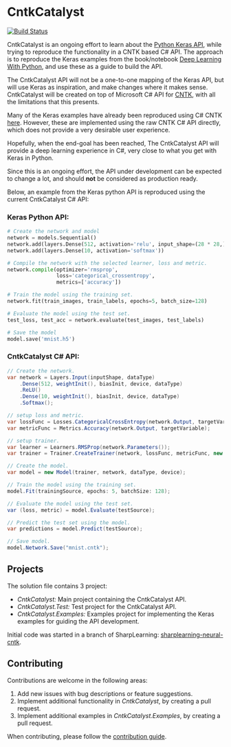 
CntkCatalyst
=================
[![Build Status](https://machinelearning.visualstudio.com/cntkcatalyst-build/_apis/build/status/mdabros.CntkCatalyst?branchName=master)](https://machinelearning.visualstudio.com/cntkcatalyst-build/_build/latest?definitionId=29&branchName=master)

CntkCatalyst is an ongoing effort to learn about the [Python Keras API](https://github.com/keras-team/keras),
while trying to reproduce the functionality in a CNTK based C# API.
The approach is to reproduce the Keras examples from the book/notebook [Deep Learning With Python](https://github.com/fchollet/deep-learning-with-python-notebooks),
and use these as a guide to build the API. 

The CntkCatalyst API will not be a one-to-one mapping of the Keras API, 
but will use Keras as inspiration, and make changes where it makes sense. 
CntkCatalyst will be created on top of Microsoft C# API for [CNTK](https://github.com/Microsoft/CNTK),
with all the limitations that this presents.

Many of the Keras examples have already been reproduced using C# CNTK [here](https://github.com/anastasios-stamoulis/deep-learning-with-csharp-and-cntk).
However, these are implemented using the raw CNTK C# API directly, 
which does not provide a very desirable user experience. 

Hopefully, when the end-goal has been reached, The CntkCatalyst API 
will provide a deep learning experience in C#, very close to what you get with Keras in Python.

Since this is an ongoing effort, the API under development can be expected to change a lot,
and should **not** be considered as production ready.

Below, an example from the Keras python  API is reproduced using the current
CntkCatalyst C# API:

### Keras Python API:

```python
# Create the network and model
network = models.Sequential()
network.add(layers.Dense(512, activation='relu', input_shape=(28 * 28,)))
network.add(layers.Dense(10, activation='softmax'))

# Compile the network with the selected learner, loss and metric.
network.compile(optimizer='rmsprop',
                loss='categorical_crossentropy',
                metrics=['accuracy'])

# Train the model using the training set.
network.fit(train_images, train_labels, epochs=5, batch_size=128)

# Evaluate the model using the test set.
test_loss, test_acc = network.evaluate(test_images, test_labels)

# Save the model
model.save('mnist.h5')
```

### CntkCatalyst C# API:

```csharp
// Create the network.
var network = Layers.Input(inputShape, dataType)
    .Dense(512, weightInit(), biasInit, device, dataType)
    .ReLU()
    .Dense(10, weightInit(), biasInit, device, dataType)
    .Softmax();

// setup loss and metric.
var lossFunc = Losses.CategoricalCrossEntropy(network.Output, targetVariable);
var metricFunc = Metrics.Accuracy(network.Output, targetVariable);

// setup trainer.
var learner = Learners.RMSProp(network.Parameters());
var trainer = Trainer.CreateTrainer(network, lossFunc, metricFunc, new List<Learner> { learner });

// Create the model.
var model = new Model(trainer, network, dataType, device);

// Train the model using the training set.
model.Fit(trainingSource, epochs: 5, batchSize: 128);

// Evaluate the model using the test set.
var (loss, metric) = model.Evaluate(testSource);

// Predict the test set using the model.
var predictions = model.Predict(testSource);  

// Save model.
model.Network.Save("mnist.cntk");
```

Projects
------------
The solution file contains 3 project:
 - *CntkCatalyst:* Main project containing the CntkCatalyst API.
 - *CntkCatalyst.Test:* Test project for the CntkCatalyst API.
 - *CntkCatalyst.Examples:* Examples project for implementing the Keras examples for guiding the API development.

Initial code was started in a branch of SharpLearning: [sharplearning-neural-cntk](https://github.com/mdabros/SharpLearning/tree/sharplearning-neural-cntk/src).

Contributing
------------
Contributions are welcome in the following areas:

 1. Add new issues with bug descriptions or feature suggestions.
 2. Implement additional functionality in *CntkCatalyst*, by creating a pull request. 
 3. Implement additional examples in *CntkCatalyst.Examples*, by creating a pull request. 
 
When contributing, please follow the [contribution guide](https://github.com/mdabros/CntkCatalyst/blob/master/CONTRIBUTING.md).

